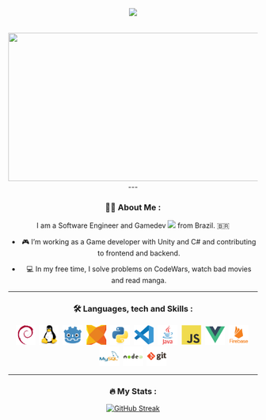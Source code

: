 <div id="header"align="center">
  <img src="https://media.giphy.com/media/5Lmn42BCOy99RaGRP7/giphy.gif" width="100" />
</div>
<div id="badges" align="center">
  <!--<img src="https://img.shields.io/badge/LinkedIn-blue?style=for-the-badge&logo=linkedin&logoColor=white" alt="LinkedIn Badge"/>-->
  <a href="" target="_blank">
    <!--<img src="https://img.shields.io/badge/YouTube-red?style=for-the-badge&logo=youtube&logoColor=white" alt="Youtube Badge"/>-->
  </a>
  <a href="https://twitter.com/NekoNoRemilia">
   <!-- <img src="https://img.shields.io/badge/Twitter-blue?style=for-the-badge&logo=twitter&logoColor=white" alt="Twitter Badge"/> -->
  </a>
  <p dir="auto" align="center">
  
</div>
<div id="view-count techstack" align="center">
  <img src="https://komarev.com/ghpvc/?username=NekoNoRemilia&style=flat-square&color=blueviolet" alt=""/>
  <div >
    
  </div>
<div>
  <img src="https://media.giphy.com/media/137EaR4vAOCn1S/giphy.gif" width="600" height="300" />
</div>
---

### :woman_technologist: About Me :
  
I am a Software Engineer and Gamedev <img src="https://media.giphy.com/media/WUlplcMpOCEmTGBtBW/giphy.gif" width="30"> from Brazil. 🇧🇷

- :video_game: I’m working as a Game developer with Unity and C#  and contributing to frontend and backend.

- :computer: In my free time, I solve problems on CodeWars, watch bad movies and read manga.
  
---

### :hammer_and_wrench: Languages, tech and Skills :
<div>
  <img src="https://raw.githubusercontent.com/devicons/devicon/1119b9f84c0290e0f0b38982099a2bd027a48bf1/icons/debian/debian-original.svg" title="Debian" alt="Debian OS" width="40" height="40" />&nbsp;
  <img src="https://raw.githubusercontent.com/devicons/devicon/1119b9f84c0290e0f0b38982099a2bd027a48bf1/icons/linux/linux-original.svg" title="Linux" alt="Linux OS" width="40" height="40" />&nbsp;
  <!--<img src="https://raw.githubusercontent.com/devicons/devicon/1119b9f84c0290e0f0b38982099a2bd027a48bf1/icons/unity/unity-original.svg" title="Unity3D" alt="Unity3D Engine" width="40" height="40" />&nbsp;-->
  <img src="https://raw.githubusercontent.com/devicons/devicon/1119b9f84c0290e0f0b38982099a2bd027a48bf1/icons/godot/godot-original.svg" title="Godot" alt="Godot Engine" width="40" height="40" />&nbsp;
  <img src="https://raw.githubusercontent.com/devicons/devicon/1119b9f84c0290e0f0b38982099a2bd027a48bf1/icons/haxe/haxe-original.svg" title="Haxe" alt="Haxe" width="40" height="40" />&nbsp;
  <img src="https://raw.githubusercontent.com/devicons/devicon/1119b9f84c0290e0f0b38982099a2bd027a48bf1/icons/python/python-original.svg" title="Python3" alt="Python" width="40" height="40" />&nbsp;
  <img src="https://raw.githubusercontent.com/devicons/devicon/1119b9f84c0290e0f0b38982099a2bd027a48bf1/icons/vscode/vscode-original.svg" title="Visual Studio Code" alt="Visual Studio Code" width="40" height="40" />&nbsp;
  <img src="https://github.com/devicons/devicon/blob/master/icons/java/java-original-wordmark.svg" title="Java" alt="Java" width="40" height="40"/>&nbsp;
  <img src="https://github.com/devicons/devicon/blob/master/icons/javascript/javascript-original.svg" title="JavaScript" alt="JavaScript" width="40" height="40"/>&nbsp;
  <img src="https://raw.githubusercontent.com/devicons/devicon/1119b9f84c0290e0f0b38982099a2bd027a48bf1/icons/vuejs/vuejs-original.svg" title="VueJS" alt="VueJS" width="40" height="40" />&nbsp;
  <img src="https://github.com/devicons/devicon/blob/master/icons/firebase/firebase-plain-wordmark.svg" title="Firebase" alt="Firebase" width="40" height="40"/>&nbsp;
  <img src="https://github.com/devicons/devicon/blob/master/icons/mysql/mysql-original-wordmark.svg" title="MySQL"  alt="MySQL" width="40" height="40"/>&nbsp;
  <img src="https://github.com/devicons/devicon/blob/master/icons/nodejs/nodejs-original-wordmark.svg" title="NodeJS" alt="NodeJS" width="40" height="40"/>&nbsp;
  <img src="https://github.com/devicons/devicon/blob/master/icons/git/git-original-wordmark.svg" title="Git" **alt="Git" width="40" height="40"/>
</div>

---
### :fire: My Stats :
[![GitHub Streak](http://github-readme-streak-stats.herokuapp.com?user=NekoNoRemilia&theme=synthwave&hide_border=true)](https://git.io/streak-stats)

<!--[![Top Langs](https://github-readme-stats.vercel.app/api/top-langs/?username=NekoNoRemilia)](https://github.com/NekoNoRemilia/github-readme-stats) -->
<!-- - :mailbox:How to reach me: [![Linkedin Badge](https://img.shields.io/badge/-kakbar-blue?style=flat&logo=Linkedin&logoColor=white)](your-linkedin-url)
-->
<!---
NekoNoRemilia/NekoNoRemilia is a ✨ special ✨ repository because its `README.md` (this file) appears on your GitHub profile.
You can click the Preview link to take a look at your changes.
--->
